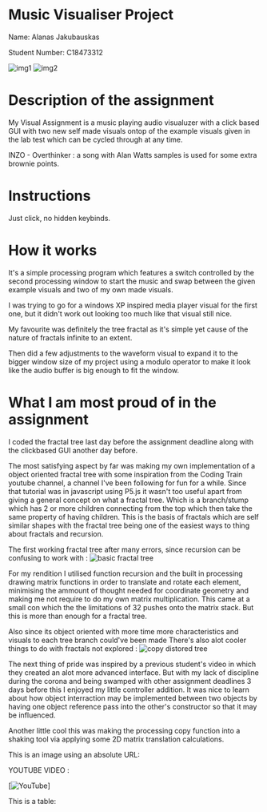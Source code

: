 # Music Visualiser Project

Name: Alanas Jakubauskas

Student Number: C18473312

![img1](https://i.imgur.com/cZgB6ce.jpg)
![img2](https://i.imgur.com/uUtnOvk.png)

# Description of the assignment

My Visual Assignment is a music playing audio visualuzer with a click based GUI with two new self made visuals ontop of the example visuals given in the lab test which can be cycled through at any time.


INZO - Overthinker : a song with Alan Watts samples is used for some extra brownie points.



# Instructions

Just click, no hidden keybinds.


# How it works

It's a simple processing program which features a switch controlled by the second processing window to start the music and swap between the given example visuals and two of my own made visuals.

I was trying to go for a windows XP inspired media player visual for the first one, but it didn't work out looking too much like that visual still nice.

My favourite was definitely the tree fractal as it's simple yet cause of the nature of fractals infinite to an extent.

Then did a few adjustments to the waveform visual to expand it to the bigger window size of my project using a modulo operator to make it look like the audio buffer is big enough to fit the window.

# What I am most proud of in the assignment

I coded the fractal tree last day before the assignment deadline along with the clickbased GUI another day before.

The most satisfying aspect by far was making my own implementation of a object oriented fractal tree with some inspiration from the Coding Train youtube channel, a channel I've been following for fun for a while. Since that tutorial was in javascript using P5.js it wasn't too useful apart from giving a general concept on what a fractal tree. Which is a branch/stump which has 2 or more children connecting from the top which then take the same property of having children. This is the basis of fractals which are self similar shapes with the fractal tree being one of the easiest ways to thing about fractals and recursion.

The first working fractal tree after many errors, since recursion can be confusing to work with :
![basic fractal tree](https://i.imgur.com/lF49lls.png)



For my rendition I utilised function recursion and the built in processing drawing matrix functions in order to translate and rotate each element, minimising the ammount of thought needed for coordinate geometry and making me not require to do my own matrix multiplication. This came at a small con which the the limitations of 32 pushes onto the matrix stack. But this is more than enough for a fractal tree.

 Also since its object oriented with more time more characteristics and visuals to each tree branch could've been made
There's also alot cooler things to do with fractals not explored : 
![copy distored tree](https://i.imgur.com/UX58t6A.png)

The next thing of pride was inspired by a previous student's video in which they created an alot more advanced interface. But with my lack of discipline during the corona and being swamped with other assignment deadlines 3 days before this I enjoyed my little controller addition. It was nice to learn about how object interraction may be implemented between two objects by having one object reference pass into the other's constructor so that it may be influenced.

Another little cool this was making the processing copy function into a shaking tool via applying some 2D matrix translation calculations.

This is an image using an absolute URL:



YOUTUBE VIDEO :

[![YouTube](https://www.youtube.com/watch?v=wkndoSFnlQY)]

This is a table:


